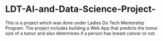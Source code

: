 # LDT-AI-and-Data-Science-Project-
This is a project which was done under Ladies Do Tech Mentorship Program. The project includes building a Web App that predicts the tumor size of a tumor and also determines if a person has breast cancer or not. 
